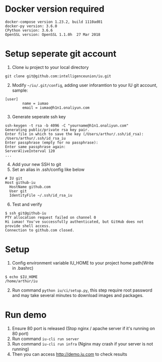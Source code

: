 # Docker version required
```
docker-compose version 1.23.2, build 1110ad01
docker-py version: 3.6.0
CPython version: 3.6.6
OpenSSL version: OpenSSL 1.1.0h  27 Mar 2018
```
# Setup seperate git account
1. Clone iu project to your local directory
```
git clone git@github.com:intelligenceunion/iu.git
```
2. Modify `~/iu/.git/config`, adding user inforamtion to your IU git account, sample:
```
[user]
        name = iumao
        email = iumao@h1n1.onaliyun.com
```
3. Generate seperate ssh key
```
ssh-keygen -t rsa -b 4096 -C "yourname@h1n1.onaliyun.com"
Generating public/private rsa key pair.
Enter file in which to save the key (/Users/arthur/.ssh/id_rsa): /Users/arthur/.ssh/id_rsa_iu
Enter passphrase (empty for no passphrase):
Enter same passphrase again:
ServerAliveInterval 120
...
```
4. Add your new SSH to git
5. Set an alias in .ssh/config like below
```
# IU git
Host github-iu
  HostName github.com
  User git
  IdentityFile ~/.ssh/id_rsa_iu
```
6. Test and verify
```
$ ssh git@github-iu
PTY allocation request failed on channel 0
Hi iumao! You've successfully authenticated, but GitHub does not provide shell access.
Connection to github.com closed.
```

# Setup
1. Config environment variable IU_HOME to your project home path(Write in .bashrc)
```
$ echo $IU_HOME
/home/arthur/iu
```
2. Run command `python iu/ci/setup.py`, this step require root password and may take several minutes to download images and packages.

# Run demo
1. Ensure 80 port is released (Stop nginx / apache server if it's running on 80 port)
2. Run command `iu-cli run server`
3. Run command `iu-cli run infra` (Nginx may crash if your server is not running)
4. Then you can access http://demo.iu.com to check results
